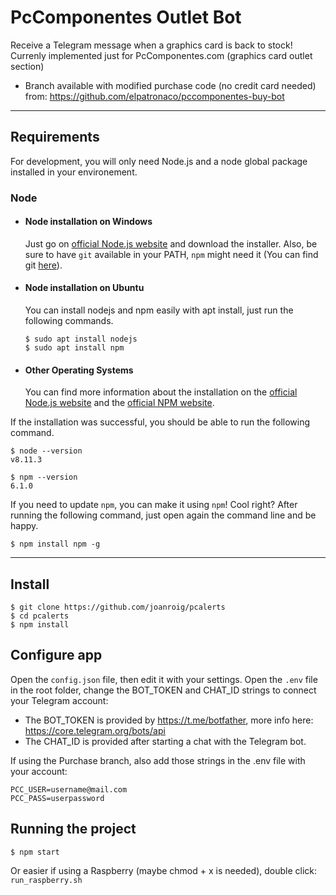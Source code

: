 # PcComponentes Outlet Bot

Receive a Telegram message when a graphics card is back to stock!
Currenly implemented just for PcComponentes.com (graphics card outlet section)
- Branch available with modified purchase code (no credit card needed) from: https://github.com/elpatronaco/pccomponentes-buy-bot

---

## Requirements

For development, you will only need Node.js and a node global package installed in your environement.

### Node

- #### Node installation on Windows

  Just go on [official Node.js website](https://nodejs.org/) and download the installer.
  Also, be sure to have `git` available in your PATH, `npm` might need it (You can find git [here](https://git-scm.com/)).

- #### Node installation on Ubuntu

  You can install nodejs and npm easily with apt install, just run the following commands.

      $ sudo apt install nodejs
      $ sudo apt install npm

- #### Other Operating Systems
  You can find more information about the installation on the [official Node.js website](https://nodejs.org/) and the [official NPM website](https://npmjs.org/).

If the installation was successful, you should be able to run the following command.

    $ node --version
    v8.11.3

    $ npm --version
    6.1.0

If you need to update `npm`, you can make it using `npm`! Cool right? After running the following command, just open again the command line and be happy.

    $ npm install npm -g

---

## Install

    $ git clone https://github.com/joanroig/pcalerts
    $ cd pcalerts
    $ npm install

## Configure app

Open the `config.json` file, then edit it with your settings.
Open the `.env` file in the root folder, change the BOT_TOKEN and CHAT_ID strings to connect your Telegram account:

- The BOT_TOKEN is provided by https://t.me/botfather, more info here: https://core.telegram.org/bots/api
- The CHAT_ID is provided after starting a chat with the Telegram bot.

If using the Purchase branch, also add those strings in the .env file with your account: 

    PCC_USER=username@mail.com
    PCC_PASS=userpassword

## Running the project

    $ npm start

Or easier if using a Raspberry (maybe chmod + x is needed), double click: `run_raspberry.sh`
